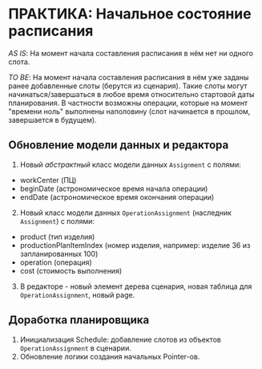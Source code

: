# ПРАКТИКА: Начальное состояние расписания

*AS IS*: На момент начала составления расписания в нём нет ни одного слота.

*TO BE*: На момент начала составления расписания в нём уже заданы ранее добавленные слоты (берутся из сценария).
Такие слоты могут начинаться/завершаться в любое время относительно стартовой даты планирования.
В частности возможны операции, которые на момент "времени ноль" выполнены наполовину (слот начинается в прошлом, завершается в будущем).


## Обновление модели данных и редактора

1. Новый *абстрактный* класс модели данных `Assignment` с полями:
  - workCenter (ПЦ)
  - beginDate (астрономическое время начала операции)
  - endDate (астрономическое время окончания операции)
2. Новый класс модели данных `OperationAssignment` (наследник `Assignment`) с полями:
  - product (тип изделия)
  - productionPlanItemIndex (номер изделия, например: изделие 36 из запланированных 100)
  - operation (операция)
  - cost (стоимость выполнения)
3. В редакторе - новый элемент дерева сценария, новая таблица для `OperationAssignment`, новый page.


## Доработка планировщика

1. Инициализация Schedule: добавление слотов из объектов `OperationAssignment` в сценарии.
2. Обновление логики создания начальных Pointer-ов.
